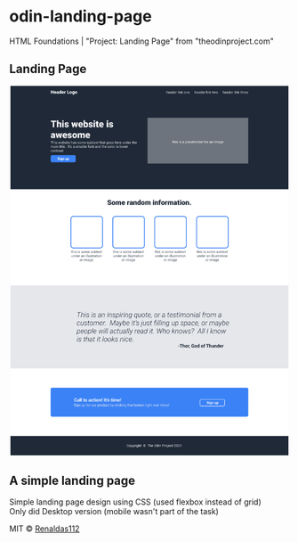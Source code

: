 # odin-landing-page
HTML Foundations | "Project: Landing Page" from "theodinproject.com"

## Landing Page
<div align="center">
  <img src ="odin-landing-page.png" style="width: 500px" />
</div>

## A simple landing page
Simple landing page design using CSS (used flexbox instead of grid) <br>
Only did Desktop version (mobile wasn't part of the task)

MIT © [Renaldas112]()

